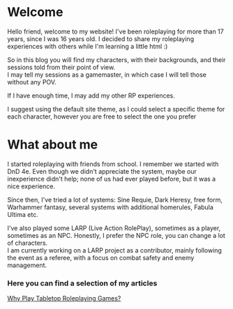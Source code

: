 # Welcome
Hello friend, welcome to my website! 
I've been roleplaying for more than 17 years, since I was 16 years old. I decided to share my roleplaying experiences with others while I'm learning a little html :)

So in this blog you will find my characters, with their backgrounds, and their sessions told from their point of view.  
I may tell my sessions as a gamemaster, in which case I will tell those without any POV.

If I have enough time, I may add my other RP experiences.

I suggest using the default site theme, as I could select a specific theme for each character, however you are free to select the one you prefer</p>
# What about me
I started roleplaying with friends from school. I remember we started with DnD 4e. Even though we didn't appreciate the system, maybe our inexperience didn't help; none of us had ever played before, but it was a nice experience.

Since then, I've tried a lot of systems: Sine Requie, Dark Heresy, free form, Warhammer fantasy, several systems with additional homerules, Fabula Ultima etc.

I've also played some LARP (Live Action RolePlay), sometimes as a player, sometimes as an NPC. Honestly, I prefer the NPC role, you can change a lot of characters.  
I am currently working on a LARP project as a contributor, mainly following the event as a referee, with a focus on combat safety and enemy management.

### Here you can find a selection of my articles
[Why Play Tabletop Roleplaying Games?](#!blog/WhyPlayTabletopRoleplayingGames?)